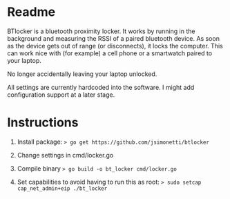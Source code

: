 # Readme
BTlocker is a bluetooth proximity locker. It works by running in the background and measuring the RSSI of a paired bluetooth device.
As soon as the device gets out of range (or disconnects), it locks the computer.
This can work nice with (for example) a cell phone or a smartwatch paired to your laptop.

No longer accidentally leaving your laptop unlocked.

All settings are currently hardcoded into the software. I might add configuration support at a later stage.

# Instructions
1. Install package:
`> go get https://github.com/jsimonetti/btlocker`

2. Change settings in cmd/locker.go

3. Compile binary
`> go build -o bt_locker cmd/locker.go`

4. Set capabilities to avoid having to run this as root:
`> sudo setcap cap_net_admin+eip ./bt_locker`